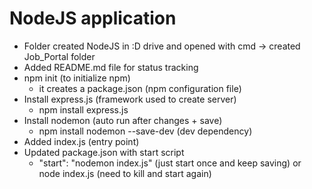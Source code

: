 # NodeJS application

- Folder created NodeJS in :D drive and opened with cmd -> created Job_Portal folder
- Added README.md file for status tracking
- npm init (to initialize npm)
  - it creates a package.json (npm configuration file)
- Install express.js (framework used to create server)
  - npm install express.js
- Install nodemon (auto run after changes + save)
  - npm install nodemon --save-dev (dev dependency)
- Added index.js (entry point)
- Updated package.json with start script
  - "start": "nodemon index.js" (just start once and keep saving) or node index.js (need to kill and start again)
